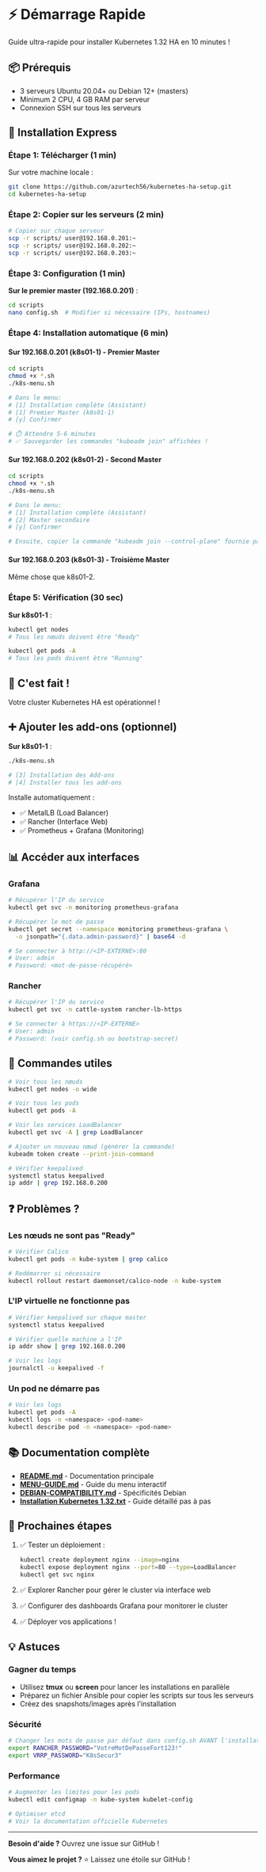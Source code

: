 # ⚡ Démarrage Rapide

Guide ultra-rapide pour installer Kubernetes 1.32 HA en 10 minutes !

## 📦 Prérequis

- 3 serveurs Ubuntu 20.04+ ou Debian 12+ (masters)
- Minimum 2 CPU, 4 GB RAM par serveur
- Connexion SSH sur tous les serveurs

## 🚀 Installation Express

### Étape 1: Télécharger (1 min)

Sur votre machine locale :

```bash
git clone https://github.com/azurtech56/kubernetes-ha-setup.git
cd kubernetes-ha-setup
```

### Étape 2: Copier sur les serveurs (2 min)

```bash
# Copier sur chaque serveur
scp -r scripts/ user@192.168.0.201:~
scp -r scripts/ user@192.168.0.202:~
scp -r scripts/ user@192.168.0.203:~
```

### Étape 3: Configuration (1 min)

**Sur le premier master (192.168.0.201)** :

```bash
cd scripts
nano config.sh  # Modifier si nécessaire (IPs, hostnames)
```

### Étape 4: Installation automatique (6 min)

#### Sur 192.168.0.201 (k8s01-1) - Premier Master

```bash
cd scripts
chmod +x *.sh
./k8s-menu.sh

# Dans le menu:
# [1] Installation complète (Assistant)
# [1] Premier Master (k8s01-1)
# [y] Confirmer

# ⏱️ Attendre 5-6 minutes
# ✅ Sauvegarder les commandes "kubeadm join" affichées !
```

#### Sur 192.168.0.202 (k8s01-2) - Second Master

```bash
cd scripts
chmod +x *.sh
./k8s-menu.sh

# Dans le menu:
# [1] Installation complète (Assistant)
# [2] Master secondaire
# [y] Confirmer

# Ensuite, copier la commande "kubeadm join --control-plane" fournie par k8s01-1
```

#### Sur 192.168.0.203 (k8s01-3) - Troisième Master

Même chose que k8s01-2.

### Étape 5: Vérification (30 sec)

**Sur k8s01-1** :

```bash
kubectl get nodes
# Tous les nœuds doivent être "Ready"

kubectl get pods -A
# Tous les pods doivent être "Running"
```

## 🎉 C'est fait !

Votre cluster Kubernetes HA est opérationnel !

## ➕ Ajouter les add-ons (optionnel)

**Sur k8s01-1** :

```bash
./k8s-menu.sh

# [3] Installation des Add-ons
# [4] Installer tous les add-ons
```

Installe automatiquement :
- ✅ MetalLB (Load Balancer)
- ✅ Rancher (Interface Web)
- ✅ Prometheus + Grafana (Monitoring)

## 📊 Accéder aux interfaces

### Grafana

```bash
# Récupérer l'IP du service
kubectl get svc -n monitoring prometheus-grafana

# Récupérer le mot de passe
kubectl get secret --namespace monitoring prometheus-grafana \
  -o jsonpath="{.data.admin-password}" | base64 -d

# Se connecter à http://<IP-EXTERNE>:80
# User: admin
# Password: <mot-de-passe-récupéré>
```

### Rancher

```bash
# Récupérer l'IP du service
kubectl get svc -n cattle-system rancher-lb-https

# Se connecter à https://<IP-EXTERNE>
# User: admin
# Password: (voir config.sh ou bootstrap-secret)
```

## 🔧 Commandes utiles

```bash
# Voir tous les nœuds
kubectl get nodes -o wide

# Voir tous les pods
kubectl get pods -A

# Voir les services LoadBalancer
kubectl get svc -A | grep LoadBalancer

# Ajouter un nouveau nœud (générer la commande)
kubeadm token create --print-join-command

# Vérifier keepalived
systemctl status keepalived
ip addr | grep 192.168.0.200
```

## ❓ Problèmes ?

### Les nœuds ne sont pas "Ready"

```bash
# Vérifier Calico
kubectl get pods -n kube-system | grep calico

# Redémarrer si nécessaire
kubectl rollout restart daemonset/calico-node -n kube-system
```

### L'IP virtuelle ne fonctionne pas

```bash
# Vérifier keepalived sur chaque master
systemctl status keepalived

# Vérifier quelle machine a l'IP
ip addr show | grep 192.168.0.200

# Voir les logs
journalctl -u keepalived -f
```

### Un pod ne démarre pas

```bash
# Voir les logs
kubectl get pods -A
kubectl logs -n <namespace> <pod-name>
kubectl describe pod -n <namespace> <pod-name>
```

## 📚 Documentation complète

- **[README.md](README.md)** - Documentation principale
- **[MENU-GUIDE.md](MENU-GUIDE.md)** - Guide du menu interactif
- **[DEBIAN-COMPATIBILITY.md](DEBIAN-COMPATIBILITY.md)** - Spécificités Debian
- **[Installation Kubernetes 1.32.txt](Installation%20Kubernetes%201.32.txt)** - Guide détaillé pas à pas

## 🎯 Prochaines étapes

1. ✅ Tester un déploiement :
   ```bash
   kubectl create deployment nginx --image=nginx
   kubectl expose deployment nginx --port=80 --type=LoadBalancer
   kubectl get svc nginx
   ```

2. ✅ Explorer Rancher pour gérer le cluster via interface web

3. ✅ Configurer des dashboards Grafana pour monitorer le cluster

4. ✅ Déployer vos applications !

## 💡 Astuces

### Gagner du temps

- Utilisez **tmux** ou **screen** pour lancer les installations en parallèle
- Préparez un fichier Ansible pour copier les scripts sur tous les serveurs
- Créez des snapshots/images après l'installation

### Sécurité

```bash
# Changer les mots de passe par défaut dans config.sh AVANT l'installation
export RANCHER_PASSWORD="VotreMotDePasseFort123!"
export VRRP_PASSWORD="K8sSecur3"
```

### Performance

```bash
# Augmenter les limites pour les pods
kubectl edit configmap -n kube-system kubelet-config

# Optimiser etcd
# Voir la documentation officielle Kubernetes
```

---

**Besoin d'aide ?** Ouvrez une issue sur GitHub !

**Vous aimez le projet ?** ⭐ Laissez une étoile sur GitHub !
